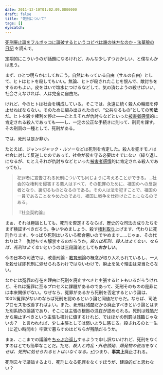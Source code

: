```yaml
---
date: 2011-12-10T01:02:09.0000000
draft: false
title: "死刑について"
tags: []
eyecatch: 
---
```

<p><a href="http://d.hatena.ne.jp/hokke-ookami/20111208/1323358337">死刑廃止論をフルボッコに論破するというコピペは誰の味方なのか - 法華狼の日記</a> を読んで。</p><p>定期的にこういうのが話題になるけれど、みんな少しずつおかしい、と僕なんかは思う。</p><p>まず、ひとつ明らかにしておこう。自然にもっている自由（サルの自由）として、ヒトはヒトを殺してもいい。無論、ヒトが殺されたことを恨んで、敵討ちをするのもよい。皮をはいで塩水につけるなどして、気の済むようの殺せばいい。社会さえなければ、人は完全に自由だ。</p><p>けれど、今のヒトは社会を構成している。そこでは、永遠に続く殺人の輪廻を停止せねばならない。そのために編み出されたのが、“公共なるもの”としての<b>司法</b>だ。ヒトを殺す権利を停止――たとえそれが仇討ちなどといった<a class="keyword" href="http://d.hatena.ne.jp/keyword/%C8%EF%B3%B2%BC%D4%B4%B6%BE%F0">被害者感情</a>的に肯定される殺人であっても――し、一定の公正な手続きに則って、刑罰を課す。その刑罰の一種として、死刑がある。</p><p>では、死刑は是か非か。</p><p>たとえば、ジャン=ジャック・ルソーなどは死刑を肯定した。殺人を犯すモノは社会に対して反逆したのであって、社会が彼を守る必要はすでにない（繰り返しになるが、たとえそれが仇討ちなどといった<a class="keyword" href="http://d.hatena.ne.jp/keyword/%C8%EF%B3%B2%BC%D4%B4%B6%BE%F0">被害者感情</a>的に肯定される殺人であっても）。</p><p><blockquote>犯罪者に宣告される死刑についても同じように考えることができる。…社会的な権利を侵害する悪人はすべて、その犯罪のために、祖国のへの反逆者となり、裏切るものとなるのである。その人は法を犯すことで、祖国の一員であることをやめたのであり、祖国に戦争を仕掛けたことになるのである。</p><p>『社会契約論』<br />
</blockquote></p><p>まぁ、それは極論としても、死刑を否定するならば、歴史的な司法の成りたちをまず検証すべきだろう。争いやめましょう、殺す<a class="keyword" href="http://d.hatena.ne.jp/keyword/%B8%A2%CD%F8%BC%E8%A4%EA">権利取り</a>上げます、代わりに死刑作ります、やっぱり死刑はいろいろ都合悪いのでやめます……じゃぁ、その代わりは？　仇討ちでも解禁するのだろうか。<i>殺人は死刑、殺人はよくない、ならば、死刑はよくない</i>というのは三段論法としても<b>おかしい</b>。</p><p>今の日本の司法では、改善刑論・<a class="keyword" href="http://d.hatena.ne.jp/keyword/%B6%B5%B0%E9%B7%BA">教育刑</a>論の概念が取り入れられているし、一人を殺せば即死刑に処せられるわけではないわけで、廃止を急ぐ理由は見当たらない。</p><p>なかには冤罪の存在を理由に死刑を廃止すべきと主張するヒトもいるだろうけれど、それは冤罪に至るプロセスに課題があるのであって、死刑そのものの是非には本来関係がない。なぜなら、冤罪があるから死刑を否定するという論は、100%冤罪がないのならば死刑を認めるという論と同値だからだ。ならば、司法プロセスを改善すればよい。また、死刑は残酷だから廃止すべきという論とはまた別系統の論議であり、そこには主張の根拠の混在が認められる。死刑は残酷だから廃止すべきという主張も検討に値するけれど、ではほかの刑罰は残酷じゃないの？　と言われれば、少し主張としては弱いように感じる。殺されるのと一生（に近い時間を）牢獄で暮らすのはどちらが残酷だろうか。</p><p>まぁ、ここまでの議論を<a class="keyword" href="http://d.hatena.ne.jp/keyword/%A4%C1%A4%E3%A4%D6%C2%E6%CA%D6%A4%B7">ちゃぶ台返し</a>するようで申し訳ないけれど、死刑をなくすのはとても簡単なことだ。ただ、<i>殺人と内乱・外患誘発、爆発物の使用をなくせば、死刑に処せられるヒトはいなくなる。</i><a href="#fn1" title="現在の日本の法律では">*1</a>つまり、<b>事実上</b>廃止される。</p><p>死刑云々で議論するより、死刑になる犯罪をなくすほうが、建設的だと思わない？</p>
